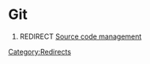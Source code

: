 # Git

1.  REDIRECT [Source code management](Source_code_management.md)

[Category:Redirects](Category:Redirects.md)
